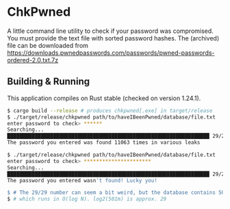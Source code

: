 ChkPwned
===
A little command line utility to check if your password was compromised. You must provide the text file with sorted
password hashes. The (archived) file can be downloaded from 
https://downloads.pwnedpasswords.com/passwords/pwned-passwords-ordered-2.0.txt.7z

Building & Running
-

This application compiles on Rust stable (checked on version 1.24.1).
```bash
$ cargo build --release # produces chkpwned[.exe] in target/release
$ ./target/release/chkpwned path/to/haveIBeenPwned/database/file.txt
enter password to check> ******
Searching...
██████████████████████████████████████████████████████████████████ 29/29
The password you entered was found 11063 times in various leaks

$ ./target/release/chkpwned path/to/haveIBeenPwned/database/file.txt
enter password to check> **********************
Searching...
██████████████████████████████████████████████████████████████████ 29/29
The password you entered wasn't found! Lucky you!

$ # The 29/29 number can seem a bit weird, but the database contains 501m entries and we're using binary search
$ # which runs in O(log N). log2(501m) is approx. 29
```
